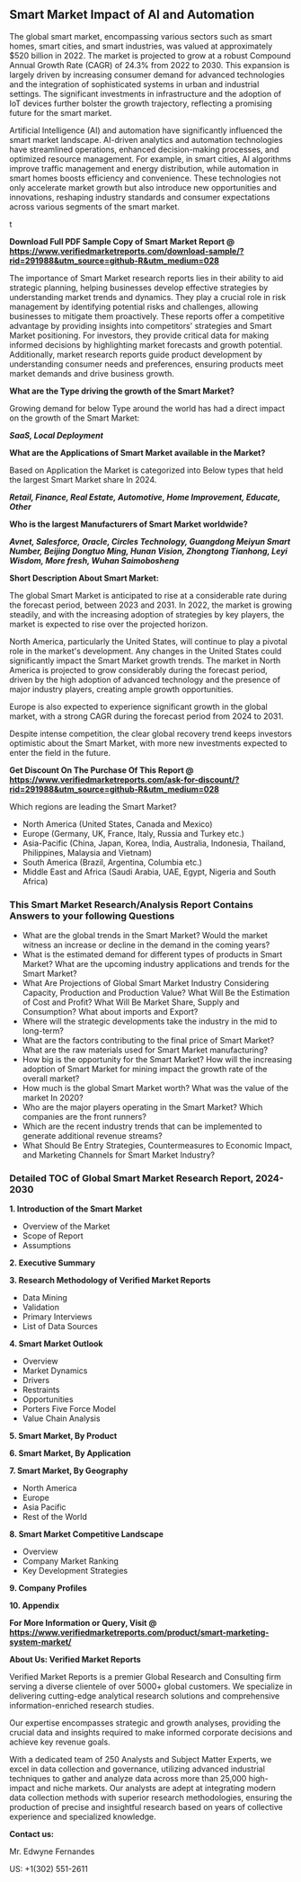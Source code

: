 <h2>Smart Market Impact of AI and Automation</h2><p>The global smart market, encompassing various sectors such as smart homes, smart cities, and smart industries, was valued at approximately $520 billion in 2022. The market is projected to grow at a robust Compound Annual Growth Rate (CAGR) of 24.3% from 2022 to 2030. This expansion is largely driven by increasing consumer demand for advanced technologies and the integration of sophisticated systems in urban and industrial settings. The significant investments in infrastructure and the adoption of IoT devices further bolster the growth trajectory, reflecting a promising future for the smart market.</p><p>Artificial Intelligence (AI) and automation have significantly influenced the smart market landscape. AI-driven analytics and automation technologies have streamlined operations, enhanced decision-making processes, and optimized resource management. For example, in smart cities, AI algorithms improve traffic management and energy distribution, while automation in smart homes boosts efficiency and convenience. These technologies not only accelerate market growth but also introduce new opportunities and innovations, reshaping industry standards and consumer expectations across various segments of the smart market.</p>t</p><p id="" class=""><strong>Download Full PDF Sample Copy of Smart Market Report @ <a href="https://www.verifiedmarketreports.com/download-sample/?rid=291988&utm_source=github-R&utm_medium=028" target="_blank">https://www.verifiedmarketreports.com/download-sample/?rid=291988&utm_source=github-R&utm_medium=028</a></strong></p><p>The importance of&nbsp;Smart Market research reports lies in their ability to aid strategic planning, helping businesses develop effective strategies by understanding market trends and dynamics. They play a crucial role in risk management by identifying potential risks and challenges, allowing businesses to mitigate them proactively. These reports offer a competitive advantage by providing insights into competitors' strategies and Smart Market positioning. For investors, they provide critical data for making informed decisions by highlighting market forecasts and growth potential. Additionally, market research reports guide product development by understanding consumer needs and preferences, ensuring products meet market demands and drive business growth.</p><p><strong>What are the&nbsp;Type driving the growth of the Smart Market?</strong></p><p id="" class="">Growing demand for below Type around the world has had a direct impact on the growth of the Smart Market:</p><em><strong>SaaS, Local Deployment</strong></em></p><strong>What are the&nbsp;Applications&nbsp;of Smart Market available in the Market?</strong></p><p id="" class="">Based on Application the Market is categorized into Below types that held the largest Smart Market share In 2024.</p><em><strong>Retail, Finance, Real Estate, Automotive, Home Improvement, Educate, Other</strong></em></p><strong>Who is the largest Manufacturers of Smart Market worldwide?</strong></p><p><em><strong>Avnet, Salesforce, Oracle, Circles Technology, Guangdong Meiyun Smart Number, Beijing Dongtuo Ming, Hunan Vision, Zhongtong Tianhong, Leyi Wisdom, More fresh, Wuhan Saimobosheng</strong></em></p><p id="" class=""><strong>Short Description About Smart Market:</strong></p><p>The global Smart Market is anticipated to rise at a considerable rate during the forecast period, between 2023 and 2031. In 2022, the market is growing steadily, and with the increasing adoption of strategies by key players, the market is expected to rise over the projected horizon.</p><p>North America, particularly the United States, will continue to play a pivotal role in the market's development. Any changes in the United States could significantly impact the Smart Market growth trends. The market in North America is projected to grow considerably during the forecast period, driven by the high adoption of advanced technology and the presence of major industry players, creating ample growth opportunities.</p><p>Europe is also expected to experience significant growth in the global market, with a strong CAGR during the forecast period from 2024 to 2031.</p><p>Despite intense competition, the clear global recovery trend keeps investors optimistic about the Smart Market, with more new investments expected to enter the field in the future.</p><p id="" class=""><strong>Get Discount On The Purchase Of This Report @ <a href="https://www.verifiedmarketreports.com/ask-for-discount/?rid=291988&utm_source=github-R&utm_medium=028" target="_blank">https://www.verifiedmarketreports.com/ask-for-discount/?rid=291988&utm_source=github-R&utm_medium=028</a></strong></p>Which regions are leading the Smart Market?</p><ul><li>North America (United States, Canada and Mexico)</li><li>Europe (Germany, UK, France, Italy, Russia and Turkey etc.)</li><li>Asia-Pacific (China, Japan, Korea, India, Australia, Indonesia, Thailand, Philippines, Malaysia and Vietnam)</li><li>South America (Brazil, Argentina, Columbia etc.)</li><li>Middle East and Africa (Saudi Arabia, UAE, Egypt, Nigeria and South Africa)</li></ul><h3 id="" class="">This Smart Market Research/Analysis Report Contains Answers to your following Questions</h3><ul><li>What are the global trends in the Smart Market? Would the market witness an increase or decline in the demand in the coming years?</li><li>What is the estimated demand for different types of products in Smart Market? What are the upcoming industry applications and trends for the Smart Market?</li><li>What Are Projections of Global Smart Market Industry Considering Capacity, Production and Production Value? What Will Be the Estimation of Cost and Profit? What Will Be Market Share, Supply and Consumption? What about imports and Export?</li><li>Where will the strategic developments take the industry in the mid to long-term?</li><li>What are the factors contributing to the final price of Smart Market? What are the raw materials used for Smart Market manufacturing?</li><li>How big is the opportunity for the Smart Market? How will the increasing adoption of Smart Market for mining impact the growth rate of the overall market?</li><li>How much is the global Smart Market worth? What was the value of the market In 2020?</li><li>Who are the major players operating in the Smart Market? Which companies are the front runners?</li><li>Which are the recent industry trends that can be implemented to generate additional revenue streams?</li><li>What Should Be Entry Strategies, Countermeasures to Economic Impact, and Marketing Channels for Smart Market Industry?</li></ul><h3 id="" class="">Detailed TOC of Global Smart Market Research Report, 2024-2030</h3><p id="" class=""><strong>1. Introduction of the Smart Market</strong></p><ul><li>Overview of the Market</li><li>Scope of Report</li><li>Assumptions</li></ul><p id="" class=""><strong>2. Executive Summary</strong></p><p id="" class=""><strong>3. Research Methodology of Verified Market Reports</strong></p><ul><li>Data Mining</li><li>Validation</li><li>Primary Interviews</li><li>List of Data Sources</li></ul><p id="" class=""><strong>4. Smart Market Outlook</strong></p><ul><li>Overview</li><li>Market Dynamics</li><li>Drivers</li><li>Restraints</li><li>Opportunities</li><li>Porters Five Force Model</li><li>Value Chain Analysis</li></ul><p id="" class=""><strong>5. Smart Market, By Product</strong></p><p id="" class=""><strong>6. Smart Market, By Application</strong></p><p id="" class=""><strong>7. Smart Market, By Geography</strong></p><ul><li>North America</li><li>Europe</li><li>Asia Pacific</li><li>Rest of the World</li></ul><p id="" class=""><strong>8. Smart Market Competitive Landscape</strong></p><ul><li>Overview</li><li>Company Market Ranking</li><li>Key Development Strategies</li></ul><p id="" class=""><strong>9. Company Profiles</strong></p><p id="" class=""><strong>10. Appendix</strong></p><p id="" class=""><strong>For More Information or Query, Visit @ <a href="https://www.verifiedmarketreports.com/product/smart-marketing-system-market/" target="_blank">https://www.verifiedmarketreports.com/product/smart-marketing-system-market/</a></strong></p><p id="" class=""><strong>About Us: Verified Market Reports</strong></p><p id="" class="">Verified Market Reports is a premier Global Research and Consulting firm serving a diverse clientele of over 5000+ global customers. We specialize in delivering cutting-edge analytical research solutions and comprehensive information-enriched research studies.</p><p id="" class="">Our expertise encompasses strategic and growth analyses, providing the crucial data and insights required to make informed corporate decisions and achieve key revenue goals.</p><p id="" class="">With a dedicated team of 250 Analysts and Subject Matter Experts, we excel in data collection and governance, utilizing advanced industrial techniques to gather and analyze data across more than 25,000 high-impact and niche markets. Our analysts are adept at integrating modern data collection methods with superior research methodologies, ensuring the production of precise and insightful research based on years of collective experience and specialized knowledge.</p><p id="" class=""><strong>Contact us:</strong></p><p id="" class="">Mr. Edwyne Fernandes</p><p id="" class="">US: +1(302) 551-2611</p>